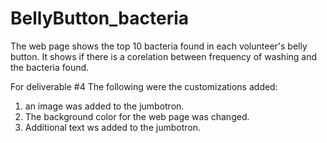 # BellyButton_bacteria

The web page shows the top 10 bacteria found in each volunteer's belly button. It shows if there is a corelation between frequency of washing and the bacteria found.

For deliverable #4 
The following were the customizations added:
1. an image was added to the jumbotron.
2. The background color for the web page was changed.
3. Additional text ws added to the jumbotron. 
